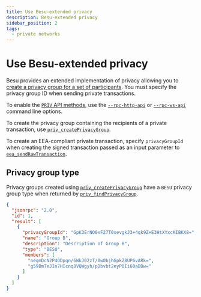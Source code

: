 ```yaml
---
title: Use Besu-extended privacy
description: Besu-extended privacy
sidebar_position: 2
tags:
  - private networks
---
```


# Use Besu-extended privacy

Besu provides an extended implementation of privacy allowing you to [create a privacy group for a set of participants](../../concepts/privacy/privacy-groups.md). You must specify the privacy group ID when sending private transactions.

To enable the [`PRIV` API methods](../../reference/api/index.md#priv-methods), use the [`--rpc-http-api`](../../../public-networks/reference/cli/options.md#rpc-http-api) or [`--rpc-ws-api`](../../../public-networks/reference/cli/options.md#rpc-ws-api) command line options.

To create the privacy group containing the recipients of a private transaction, use [`priv_createPrivacyGroup`](../../reference/api/index.md#priv_createprivacygroup).

To create an EEA-compliant private transaction, specify `privacyGroupId` when creating the signed transaction passed as an input parameter to [`eea_sendRawTransaction`](../../reference/api/index.md#eea_sendrawtransaction).

## Privacy group type

Privacy groups created using [`priv_createPrivacyGroup`](../../reference/api/index.md#priv_createprivacygroup) have a `BESU` privacy group type when returned by [`priv_findPrivacyGroup`](../../reference/api/index.md#priv_findprivacygroup).

```json
{
  "jsonrpc": "2.0",
  "id": 1,
  "result": [
    {
      "privacyGroupId": "GpK3ErNO0xF27T0sevgkJ3+4qk9Z+E3HtXYxcKIBKX8=",
      "name": "Group B",
      "description": "Description of Group B",
      "type": "BESU",
      "members": [
        "negmDcN2P4ODpqn/6WkJ02zT/0w0bjhGpkZ8UP6vARk=",
        "g59BmTeJIn7HIcnq8VQWgyh/pDbvbt2eyP0Ii60aDDw="
      ]
    }
  ]
}
```
